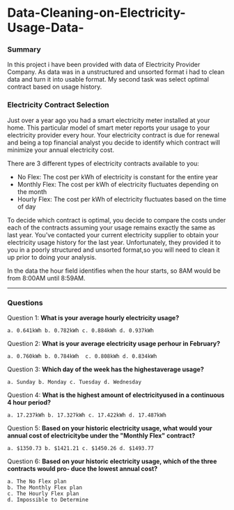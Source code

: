 # Data-Cleaning-on-Electricity-Usage-Data-
### Summary
In this project i have been provided with data of Electricity Provider Company. As data was in a unstructured and unsorted format i had to clean data and turn it into usable format. My second task was select optimal contract based on usage history.

### Electricity Contract Selection

Just over a year ago you had a smart electricity meter installed at your home. This particular model of smart meter reports your usage to your electricity provider every hour. Your electricity contract is due for renewal and being a top financial analyst you decide to identify which contract will minimize your annual electricity cost.

There are 3 different types of electricity contracts available to you:

- No Flex: The cost per kWh of electricity is constant for the entire year
- Monthly Flex: The cost per kWh of electricity fluctuates depending on the month 
- Hourly Flex: The cost per kWh of electricity fluctuates based on the time of day
    
To decide which contract is optimal, you decide to compare the costs under each of the contracts assuming your usage remains exactly the same as last year. You've contacted your current electricity supplier to obtain your electricity usage history for the last year. Unfortunately, they provided it to you in a poorly structured and unsorted format,so you will need to clean it up prior to doing your analysis.

In the data the hour field identifies when the hour starts, so 8AM would be from 8:00AM until 8:59AM.

---

### Questions

Question 1: **What is your average hourly electricity usage?**
    
    a. 0.641kWh b. 0.782kWh c. 0.884kWh d. 0.937kWh

Question 2: **What is your average electricity usage perhour in February?**

    a. 0.760kWh b. 0.784kWh  c. 0.808kWh d. 0.834kWh
    
Question 3: **Which day of the week has the highestaverage usage?**

    a. Sunday b. Monday c. Tuesday d. Wednesday

Question 4: **What is the highest amount of electricityused in a continuous 4 hour period?**

    a. 17.237kWh b. 17.327kWh c. 17.422kWh d. 17.487kWh

Question 5: **Based on your historic electricity usage, what would your annual cost of electricitybe under the "Monthly Flex" contract?**

    a. $1350.73 b. $1421.21 c. $1450.26 d. $1493.77
    
Question 6: **Based on your historic electricity usage, which of the three contracts would pro- duce the lowest annual cost?**
    
    a. The No Flex plan 
    b. The Monthly Flex plan 
    c. The Hourly Flex plan 
    d. Impossible to Determine
